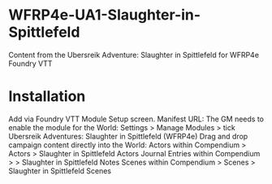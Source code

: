 # WFRP4e-UA1-Slaughter-in-Spittlefeld
Content from the Ubersreik Adventure: Slaughter in Spittlefeld for WFRP4e Foundry VTT

# Installation
Add via Foundry VTT Module Setup screen.
Manifest URL: 
The GM needs to enable the module for the World:
Settings > Manage Modules > tick Ubersreik Adventures: Slaughter in Spittlefeld (WFRP4e)
Drag and drop campaign content directly into the World:
Actors within Compendium > Actors > Slaughter in Spittlefeld Actors
Journal Entries within Compendium > > Slaughter in Spittlefeld Notes
Scenes within Compendium > Scenes > Slaughter in Spittlefeld Scenes
